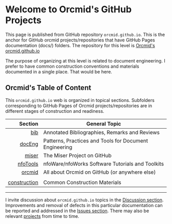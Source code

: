 <!-- index.md 0.0.8                 UTF-8                         2023-11-26
     ----1----|----2----|----3----|----4----|----5----|----6----|----7----|--*
     -->
# Welcome to Orcmid's GitHub Projects

This page is published from GitHub repository `orcmid.github.io`.
This is the anchor for GitHub orcmid projects/repositories that have GitHub
Pages documentation (docs/) folders.  The repository for this level is
[Orcmid's orcmid.github.io](https://github.com/orcmid/orcmid.github.io)

The purpose of organizing at this level is related to document engineering.
I prefer to have common construction conventions and materials documented in
a single place.  That would be here.

## Orcmid's Table of Content

This `orcmid.github.io` web is organized in topical sections. Subfolders
corresponding to GitHub Pages of Orcmid projects/repositories are in different
stages of construction and readiness.

| **Section** |  **General Topic** |
|   --:       |  ---               |
| [bib](bib/) | Annotated Bibliographies, Remarks and Reviews |
| [docEng](docEng/) | Patterns, Practices and Tools for Document Engineering |
| [miser](miser/) | The Miser Project on GitHub |
| [nfoTools](nfoTools/) | nfoWare/nfoWorks Software Tutorials and Toolkits|
| [orcmid](orcmid/) | All about Orcmid on GitHub (or anywhere else)|
| | |
| [construction](construction/) | Common Construction Materials |

----

I invite discussion about `orcmid.github.io` topics in the
[Discussion section](https://github.com/orcmid/orcmid.github.io/discussions).
Improvements and removal of defects in this particular documentation can be
reported and addressed in the
[Issues section](https://github.com/orcmid/orcmid.github.io/issues).  There
may also be relevant
[projects](https://github.com/orcmid/orcmid.github.io/projects)
from time to time.

<!--

      0.0.8 2023-11-26T01:07Z Add bib/ entry
      0.0.7 2023-08-30T03:51Z Rename from README.md and smooth over
      0.0.6 2023-08-28T16:42Z Clarify what and where of this material
      0.0.5 2023-08-28T16:27Z Reflect some ponderings/musings
      0.0.4 2023-08-18T02:41Z Add orcmid/ as a local section here
      0.0.3 2023-08-18T02:10Z Correct link to projects (issue #2)
      0.0.2 2023-08-18T00:33Z touch-ups
      0.0.1 2023-08-17T16:59Z updated placeholder to introduce how this all
            fits with GitHub Pages at <https://orcmid.github.io>.  Borrowed
            from nfoTools/docs/index.md 0.0.12
      0.0.0 2020-02-22 Initial Commit

      -->
